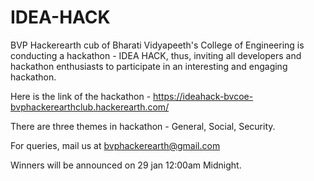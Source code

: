 # IDEA-HACK
BVP Hackerearth cub of Bharati Vidyapeeth's College of Engineering is conducting a hackathon - IDEA HACK, thus, inviting all developers and hackathon enthusiasts to participate in an interesting and engaging hackathon. 

Here is the link of the hackathon - https://ideahack-bvcoe-bvphackerearthclub.hackerearth.com/

There are three themes in hackathon - General, Social, Security.

For queries, mail us at bvphackerearth@gmail.com

Winners will be announced on 29 jan 12:00am Midnight.
